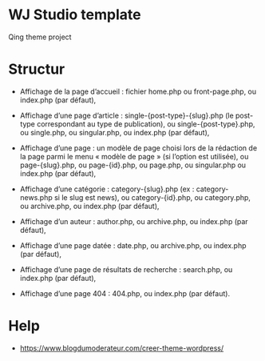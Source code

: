 # WJ Studio template
Qing theme project

# Structur
- Affichage de la page d’accueil : fichier home.php ou front-page.php, ou index.php (par défaut),

- Affichage d’une page d’article : single-{post-type}-{slug}.php (le post-type correspondant au type de publication), ou single-{post-type}.php, ou single.php, ou singular.php, ou index.php (par défaut),

- Affichage d’une page : un modèle de page choisi lors de la rédaction de la page parmi le menu « modèle de page » (si l’option est utilisée), ou page-{slug}.php, ou page-{id}.php, ou page.php, ou singular.php ou index.php (par défaut),

- Affichage d’une catégorie : category-{slug}.php (ex : category-news.php si le slug est news), ou category-{id}.php, ou category.php, ou archive.php, ou index.php (par défaut),

- Affichage d’un auteur : author.php, ou archive.php, ou index.php (par défaut),

- Affichage d’une page datée :  date.php, ou archive.php, ou index.php (par défaut),

- Affichage d’une page de résultats de recherche : search.php, ou index.php (par défaut),

- Affichage d’une page 404 : 404.php, ou index.php (par défaut).

# Help 
- https://www.blogdumoderateur.com/creer-theme-wordpress/